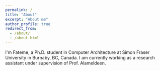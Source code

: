 ```yaml
---
permalink: /
title: "About"
excerpt: "About me"
author_profile: true
redirect_from: 
  - /about/
  - /about.html
---
```


I'm Fateme, a Ph.D. student in Computer Architecture at Simon Fraser University in Burnaby, BC, Canada. I am currently working as a research assistant under supervision of Prof. Alameldeen.
